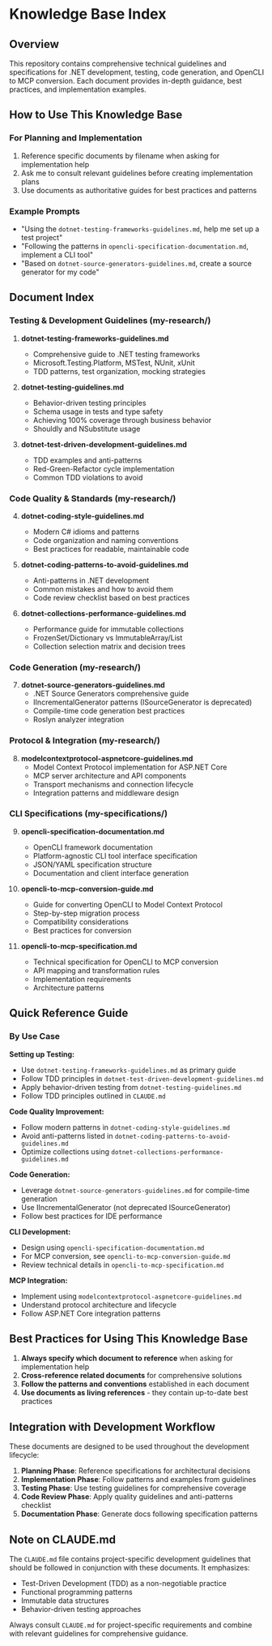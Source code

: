 # Knowledge Base Index

## Overview

This repository contains comprehensive technical guidelines and specifications for .NET development, testing, code generation, and OpenCLI to MCP conversion. Each document provides in-depth guidance, best practices, and implementation examples.

## How to Use This Knowledge Base

### For Planning and Implementation
1. Reference specific documents by filename when asking for implementation help
2. Ask me to consult relevant guidelines before creating implementation plans
3. Use documents as authoritative guides for best practices and patterns

### Example Prompts
- "Using the `dotnet-testing-frameworks-guidelines.md`, help me set up a test project"
- "Following the patterns in `opencli-specification-documentation.md`, implement a CLI tool"
- "Based on `dotnet-source-generators-guidelines.md`, create a source generator for my code"

## Document Index

### Testing & Development Guidelines (my-research/)

1. **dotnet-testing-frameworks-guidelines.md**
   - Comprehensive guide to .NET testing frameworks
   - Microsoft.Testing.Platform, MSTest, NUnit, xUnit
   - TDD patterns, test organization, mocking strategies

2. **dotnet-testing-guidelines.md**
   - Behavior-driven testing principles
   - Schema usage in tests and type safety
   - Achieving 100% coverage through business behavior
   - Shouldly and NSubstitute usage

3. **dotnet-test-driven-development-guidelines.md**
   - TDD examples and anti-patterns
   - Red-Green-Refactor cycle implementation
   - Common TDD violations to avoid

### Code Quality & Standards (my-research/)

4. **dotnet-coding-style-guidelines.md**
   - Modern C# idioms and patterns
   - Code organization and naming conventions
   - Best practices for readable, maintainable code

5. **dotnet-coding-patterns-to-avoid-guidelines.md**
   - Anti-patterns in .NET development
   - Common mistakes and how to avoid them
   - Code review checklist based on best practices

6. **dotnet-collections-performance-guidelines.md**
   - Performance guide for immutable collections
   - FrozenSet/Dictionary vs ImmutableArray/List
   - Collection selection matrix and decision trees

### Code Generation (my-research/)

7. **dotnet-source-generators-guidelines.md**
   - .NET Source Generators comprehensive guide
   - IIncrementalGenerator patterns (ISourceGenerator is deprecated)
   - Compile-time code generation best practices
   - Roslyn analyzer integration

### Protocol & Integration (my-research/)

8. **modelcontextprotocol-aspnetcore-guidelines.md**
   - Model Context Protocol implementation for ASP.NET Core
   - MCP server architecture and API components
   - Transport mechanisms and connection lifecycle
   - Integration patterns and middleware design

### CLI Specifications (my-specifications/)

9. **opencli-specification-documentation.md**
   - OpenCLI framework documentation
   - Platform-agnostic CLI tool interface specification
   - JSON/YAML specification structure
   - Documentation and client interface generation

10. **opencli-to-mcp-conversion-guide.md**
    - Guide for converting OpenCLI to Model Context Protocol
    - Step-by-step migration process
    - Compatibility considerations
    - Best practices for conversion

11. **opencli-to-mcp-specification.md**
    - Technical specification for OpenCLI to MCP conversion
    - API mapping and transformation rules
    - Implementation requirements
    - Architecture patterns

## Quick Reference Guide

### By Use Case

**Setting up Testing:**
- Use `dotnet-testing-frameworks-guidelines.md` as primary guide
- Follow TDD principles in `dotnet-test-driven-development-guidelines.md`
- Apply behavior-driven testing from `dotnet-testing-guidelines.md`
- Follow TDD principles outlined in `CLAUDE.md`

**Code Quality Improvement:**
- Follow modern patterns in `dotnet-coding-style-guidelines.md`
- Avoid anti-patterns listed in `dotnet-coding-patterns-to-avoid-guidelines.md`
- Optimize collections using `dotnet-collections-performance-guidelines.md`

**Code Generation:**
- Leverage `dotnet-source-generators-guidelines.md` for compile-time generation
- Use IIncrementalGenerator (not deprecated ISourceGenerator)
- Follow best practices for IDE performance

**CLI Development:**
- Design using `opencli-specification-documentation.md`
- For MCP conversion, see `opencli-to-mcp-conversion-guide.md`
- Review technical details in `opencli-to-mcp-specification.md`

**MCP Integration:**
- Implement using `modelcontextprotocol-aspnetcore-guidelines.md`
- Understand protocol architecture and lifecycle
- Follow ASP.NET Core integration patterns

## Best Practices for Using This Knowledge Base

1. **Always specify which document to reference** when asking for implementation help
2. **Cross-reference related documents** for comprehensive solutions
3. **Follow the patterns and conventions** established in each document
4. **Use documents as living references** - they contain up-to-date best practices

## Integration with Development Workflow

These documents are designed to be used throughout the development lifecycle:

1. **Planning Phase**: Reference specifications for architectural decisions
2. **Implementation Phase**: Follow patterns and examples from guidelines
3. **Testing Phase**: Use testing guidelines for comprehensive coverage
4. **Code Review Phase**: Apply quality guidelines and anti-patterns checklist
5. **Documentation Phase**: Generate docs following specification patterns

## Note on CLAUDE.md

The `CLAUDE.md` file contains project-specific development guidelines that should be followed in conjunction with these documents. It emphasizes:
- Test-Driven Development (TDD) as a non-negotiable practice
- Functional programming patterns
- Immutable data structures
- Behavior-driven testing approaches

Always consult `CLAUDE.md` for project-specific requirements and combine with relevant guidelines for comprehensive guidance.
